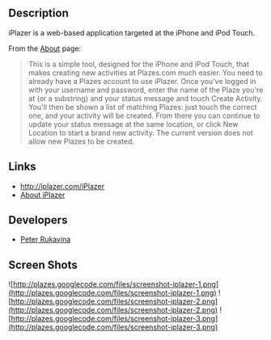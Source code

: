 ## Description ##

iPlazer is a web-based application targeted at the iPhone and iPod Touch.

From the [About](http://iplazer.com/#_about) page:

> This is a simple tool, designed for the iPhone and iPod Touch, that makes creating new activities at Plazes.com much easier. You need to already have a Plazes account to use iPlazer. Once you've logged in with your username and password, enter the name of the Plaze you're at (or a substring) and your status message and touch Create Activity. You'll then be shown a list of matching Plazes: just touch the correct one, and your activity will be created. From there you can continue to update your status message at the same location, or click New Location to start a brand new activity. The current version does not allow new Plazes to be created.

## Links ##

  * http://iplazer.com/iPlazer
  * [About iPlazer](http://iplazer.com/#_about)

## Developers ##

  * [Peter Rukavina](http://ruk.ca/)

## Screen Shots ##

![http://plazes.googlecode.com/files/screenshot-iplazer-1.png](http://plazes.googlecode.com/files/screenshot-iplazer-1.png) ![http://plazes.googlecode.com/files/screenshot-iplazer-2.png](http://plazes.googlecode.com/files/screenshot-iplazer-2.png) ![http://plazes.googlecode.com/files/screenshot-iplazer-3.png](http://plazes.googlecode.com/files/screenshot-iplazer-3.png)